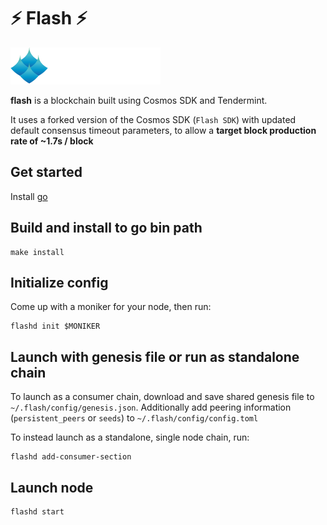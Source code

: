 # ⚡ Flash ⚡
![CryptoCrew Validators](ccvalidators_logo.png#center)  
 
**flash** is a blockchain built using Cosmos SDK and Tendermint.  

It uses a forked version of the Cosmos SDK (`Flash SDK`) with updated default consensus timeout parameters, to allow a **target block production rate of ~1.7s / block**

## Get started

Install [go](https://go.dev/dl/)

## Build and install to go bin path

```
make install
```

## Initialize config

Come up with a moniker for your node, then run:

```
flashd init $MONIKER
```
 
## Launch with genesis file or run as standalone chain

To launch as a consumer chain, download and save shared genesis file to `~/.flash/config/genesis.json`. Additionally add peering information (`persistent_peers` or `seeds`) to `~/.flash/config/config.toml`

To instead launch as a standalone, single node chain, run:

```
flashd add-consumer-section
```

## Launch node

```
flashd start
```
